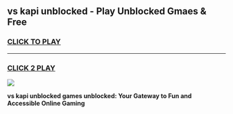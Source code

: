 
## vs kapi unblocked - Play Unblocked Gmaes & Free
<h3>
<a href="https://news.freeplayer.one?title=vs_kapi_unblocked&ref=23F">CLICK TO PLAY</a></h3>
<hr>

<h3>
<a href="https://news.freeplayer.one?title=vs_kapi_unblocked&ref=23F">CLICK 2 PLAY</a>
  
</h3>

<a href="https://news.freeplayer.one?title=vs_kapi_unblocked&ref=23F/"><img src="https://clearcache.store/games.png"></a>


**vs kapi unblocked games unblocked: Your Gateway to Fun and Accessible Online Gaming**
